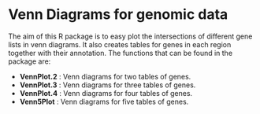 # Venn Diagrams for genomic data

The aim of this R package is to easy plot the intersections of different gene lists in venn diagrams. It also creates tables for genes in each region together with their annotation. The functions that can be found in the package are:

- **VennPlot.2** : Venn diagrams for two tables of genes.
- **VennPlot.3** : Venn diagrams for three tables of genes.
- **VennPlot.4** : Venn diagrams for four tables of genes.
- **Venn5Plot** : Venn diagrams for five tables of genes.
